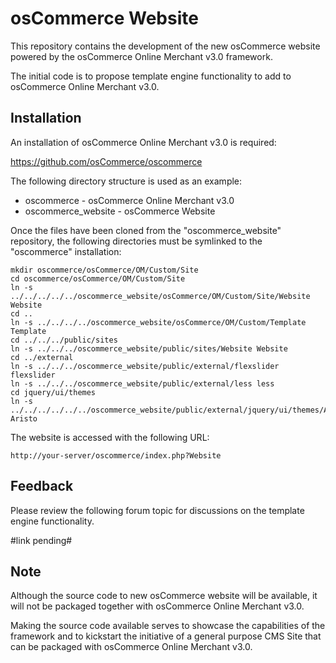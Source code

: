 osCommerce Website
==================

This repository contains the development of the new osCommerce website powered
by the osCommerce Online Merchant v3.0 framework.

The initial code is to propose template engine functionality to add to
osCommerce Online Merchant v3.0.

Installation
------------

An installation of osCommerce Online Merchant v3.0 is required:

https://github.com/osCommerce/oscommerce

The following directory structure is used as an example:

* oscommerce - osCommerce Online Merchant v3.0
* oscommerce_website - osCommerce Website

Once the files have been cloned from the "oscommerce_website" repository, the
following directories must be symlinked to the "oscommerce" installation:

    mkdir oscommerce/osCommerce/OM/Custom/Site
    cd oscommerce/osCommerce/OM/Custom/Site
    ln -s ../../../../../oscommerce_website/osCommerce/OM/Custom/Site/Website Website
    cd ..
    ln -s ../../../../oscommerce_website/osCommerce/OM/Custom/Template Template
    cd ../../../public/sites
    ln -s ../../../oscommerce_website/public/sites/Website Website
    cd ../external
    ln -s ../../../oscommerce_website/public/external/flexslider flexslider
    ln -s ../../../oscommerce_website/public/external/less less
    cd jquery/ui/themes
    ln -s ../../../../../../oscommerce_website/public/external/jquery/ui/themes/Aristo Aristo

The website is accessed with the following URL:

    http://your-server/oscommerce/index.php?Website

Feedback
---------

Please review the following forum topic for discussions on the template engine
functionality.

#link pending#

Note
----

Although the source code to new osCommerce website will be available, it will
not be packaged together with osCommerce Online Merchant v3.0.

Making the source code available serves to showcase the capabilities of the
framework and to kickstart the initiative of a general purpose CMS Site that
can be packaged with osCommerce Online Merchant v3.0.
